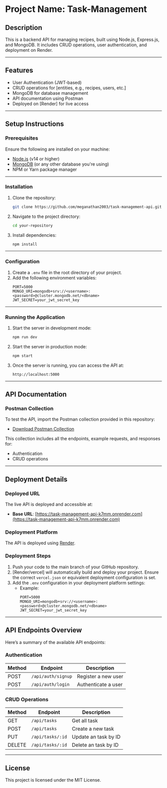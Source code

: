 
# Project Name: Task-Management

## Description
This is a backend API for managing recipes, built using Node.js, Express.js, and MongoDB. It includes CRUD operations, user authentication, and deployment on Render.

---

## Features
- User Authentication (JWT-based)
- CRUD operations for [entities, e.g., recipes, users, etc.]
- MongoDB for database management
- API documentation using Postman
- Deployed on [Render] for live access

---

## Setup Instructions

### Prerequisites
Ensure the following are installed on your machine:
- [Node.js](https://nodejs.org/) (v14 or higher)
- [MongoDB](https://www.mongodb.com/) (or any other database you're using)
- NPM or Yarn package manager

---

### Installation
1. Clone the repository:
   ```bash
   git clone https://github.com/meganathan2003/task-management-api.git
   ```
2. Navigate to the project directory:
   ```bash
   cd your-repository
   ```
3. Install dependencies:
   ```bash
   npm install
   ```

---

### Configuration
1. Create a `.env` file in the root directory of your project.
2. Add the following environment variables:
   ```env
   PORT=5000
   MONGO_URI=mongodb+srv://<username>:<password>@cluster.mongodb.net/<dbname>
   JWT_SECRET=your_jwt_secret_key
   ```

---

### Running the Application
1. Start the server in development mode:
   ```bash
   npm run dev
   ```
2. Start the server in production mode:
   ```bash
   npm start
   ```

3. Once the server is running, you can access the API at:
   ```
   http://localhost:5000
   ```

---

## API Documentation

### Postman Collection
To test the API, import the Postman collection provided in this repository:
- [Download Postman Collection](./Task%20Management.postman_collection.json)

This collection includes all the endpoints, example requests, and responses for:
- Authentication
- CRUD operations

---

## Deployment Details

### Deployed URL
The live API is deployed and accessible at:
- **Base URL**: [https://task-management-api-k7mm.onrender.com](https://task-management-api-k7mm.onrender.com)

### Deployment Platform
The API is deployed using [Render](https://render.com).

### Deployment Steps
1. Push your code to the main branch of your GitHub repository.
2. [Render/vercel] will automatically build and deploy your project. Ensure the correct `vercel.json` or equivalent deployment configuration is set.
3. Add the `.env` configuration in your deployment platform settings:
   - Example:
     ```
     PORT=5000
     MONGO_URI=mongodb+srv://<username>:<password>@cluster.mongodb.net/<dbname>
     JWT_SECRET=your_jwt_secret_key
     ```

---

## API Endpoints Overview
Here’s a summary of the available API endpoints:

### Authentication
| Method | Endpoint           | Description         |
| ------ | ------------------ | ------------------- |
| POST   | `/api/auth/signup` | Register a new user |
| POST   | `/api/auth/login`  | Authenticate a user |

### CRUD Operations
| Method | Endpoint         | Description          |
| ------ | ---------------- | -------------------- |
| GET    | `/api/tasks`     | Get all task         |
| POST   | `/api/tasks`     | Create a new task    |
| PUT    | `/api/tasks/:id` | Update an task by ID |
| DELETE | `/api/tasks/:id` | Delete an task by ID |

---

## License
This project is licensed under the MIT License.
